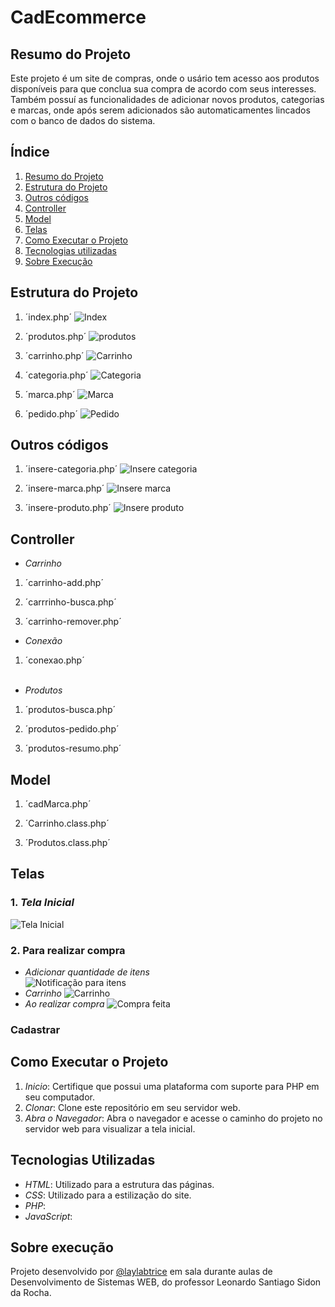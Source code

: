 # CadEcommerce

## Resumo do Projeto
Este projeto é um site de compras, onde o usário tem acesso aos produtos disponíveis para que conclua sua compra de acordo com seus interesses. Também possuí as funcionalidades de adicionar novos produtos, categorias e marcas, onde após serem adicionados são automaticamentes lincados com o banco de dados do sistema.

## Índice
 
1. [Resumo do Projeto](#resumo-do-projeto)
2. [Estrutura do Projeto](#estrutura-do-projeto)
3. [Outros códigos](#outros-códigos)
4. [Controller](#controller)
5. [Model](#model)
6. [Telas](#telas)
7. [Como Executar o Projeto](#como-executar-o-projeto)
8. [Tecnologias utilizadas](#tecnologias-utilizadas)
9. [Sobre Execução](#sobre-execução)

## Estrutura do Projeto  
1.  ´index.php´
![Index](https://github.com/laylabtrice/CadEcommerce/blob/main/img/INDEX.png)  

2.  ´produtos.php´
![produtos](https://github.com/laylabtrice/CadEcommerce/blob/main/img/PRODUTOS.png)  

3.  ´carrinho.php´
![Carrinho](https://github.com/laylabtrice/CadEcommerce/blob/main/img/CARRINHO.png)  

4.  ´categoria.php´
![Categoria](https://github.com/laylabtrice/CadEcommerce/blob/main/img/CATEGORIA.png)  

5.  ´marca.php´
![Marca](https://github.com/laylabtrice/CadEcommerce/blob/main/img/MARCA.png)  

6.  ´pedido.php´
![Pedido](https://github.com/laylabtrice/CadEcommerce/blob/main/img/PEDIDO.png)  

## Outros códigos  
1. ´insere-categoria.php´
![Insere categoria]()  

2. ´insere-marca.php´
![Insere marca]()  

3. ´insere-produto.php´
![Insere produto]()  

## Controller  

- *Carrinho*
1. ´carrinho-add.php´  
![]()  

2. ´carrrinho-busca.php´  
![]()  

3. ´carrinho-remover.php´  
![]()  

- *Conexão*
1. ´conexao.php´  
![]()  

- *Produtos*  
1. ´produtos-busca.php´  
![]()  

2. ´produtos-pedido.php´  
![]()  

3. ´produtos-resumo.php´  
![]()  

## Model  
1. ´cadMarca.php´  
![]()  

2. ´Carrinho.class.php´  
![]()  

3. ´Produtos.class.php´  
![]()  

## Telas
### 1. *Tela Inicial*
![Tela Inicial](https://github.com/laylabtrice/CadEcommerce/blob/main/img/p%C3%A1ginainicial.png)  

### 2. Para realizar compra
- *Adicionar quantidade de itens*  
![Notificação para itens](https://github.com/laylabtrice/CadEcommerce/blob/main/img/additem.png)  
- *Carrinho*
![Carrinho](https://github.com/laylabtrice/CadEcommerce/blob/main/img/carrinho1.png)  
- *Ao realizar compra*
![Compra feita](https://github.com/laylabtrice/CadEcommerce/blob/main/img/pedidofeito.png) 

### Cadastrar  


## Como Executar o Projeto

1. *Inicio*: Certifique que possui uma plataforma com suporte para PHP em seu computador.
2. *Clonar*: Clone este repositório em seu servidor web.
3. *Abra o Navegador*: Abra o navegador e acesse o caminho do projeto no servidor web para visualizar a tela inicial.

## Tecnologias Utilizadas

- *HTML*: Utilizado para a estrutura das páginas.
- *CSS*: Utilizado para a estilização do site.
- *PHP*: 
- *JavaScript*:

## Sobre execução

Projeto desenvolvido por [@laylabtrice](https://github.com/laylabtrice) em sala durante aulas de Desenvolvimento de Sistemas WEB, do professor Leonardo Santiago Sidon da Rocha. 




